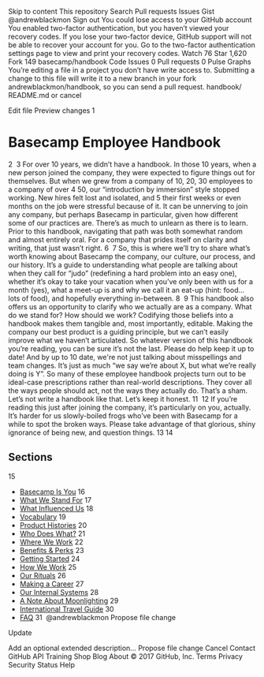  Skip to content
This repository
Search
Pull requests
Issues
Gist
 @andrewblackmon
 Sign out
You could lose access to your GitHub account
You enabled two-factor authentication, but you haven’t viewed your recovery codes. If you lose your two-factor device, GitHub support will not be able to recover your account for you. Go to the two-factor authentication settings page to view and print your recovery codes.
 Watch 76
  Star 1,620
 Fork 149 basecamp/handbook
 Code  Issues 0  Pull requests 0  Pulse  Graphs
You’re editing a file in a project you don’t have write access to. Submitting a change to this file will write it to a new branch in your fork andrewblackmon/handbook, so you can send a pull request.
handbook/ 
README.md
   or cancel
    
 Edit file    Preview changes
1
# Basecamp Employee Handbook
2
​
3
For over 10 years, we didn’t have a handbook. In those 10 years, when a new person joined the company, they were expected to figure things out for themselves. But when we grew from a company of 10, 20, 30 employees to a company of over
4
50, our “introduction by immersion” style stopped working. New hires felt lost and isolated, and
5
their first weeks or even months on the job were stressful because of it. It can be unnerving to join any company, but perhaps Basecamp in particular, given how different some of our practices are. There’s as much to unlearn as there is to learn. Prior to this handbook, navigating that path was both somewhat random and almost entirely oral. For a company that prides itself on clarity and writing, that just wasn’t right.
6
​
7
So, this is where we’ll try to share what’s worth knowing about Basecamp the company, our culture, our process, and our history. It’s a guide to understanding what people are talking about when they call for “judo” (redefining a hard problem into an easy one), whether it’s okay to take your vacation when you’ve only been with us for a month (yes), what a meet-up is and why we call it an eat-up (hint: food… lots of food), and hopefully everything in-between.
8
​
9
This handbook also offers us an opportunity to clarify who we actually are as a company. What do we stand for? How should we work? Codifying those beliefs into a handbook makes them tangible and, most importantly, editable. Making the company our best product is a guiding principle, but we can’t easily improve what we haven’t articulated. So whatever version of this handbook you’re reading, you can be sure it’s not the last. Please do help keep it up to date! And by up to
10
date, we're not just talking about misspellings and team changes. It’s just as much “we say we’re about X, but what we’re really doing is Y”. So many of these employee handbook projects turn out to be ideal-case prescriptions rather than real-world descriptions. They cover all the ways people should act, not the ways they actually do. That’s a sham. Let’s not write a handbook like that. Let’s keep it honest.
11
​
12
If you’re reading this just after joining the company, it’s particularly on you, actually. It’s harder for us slowly-boiled frogs who’ve been with Basecamp for a while to spot the broken ways. Please take advantage of that glorious, shiny ignorance of being new, and question things.
13
​
14
## Sections
15
* [Basecamp Is You](https://github.com/basecamp/handbook/blob/master/basecamp-is-you.md)
16
* [What We Stand For](https://github.com/basecamp/handbook/blob/master/what-we-stand-for.md)
17
* [What Influenced Us](https://github.com/basecamp/handbook/blob/master/what-influenced-us.md)
18
* [Vocabulary](https://github.com/basecamp/handbook/blob/master/vocabulary.md)
19
* [Product Histories](https://github.com/basecamp/handbook/blob/master/product-histories.md)
20
* [Who Does What?](https://github.com/basecamp/handbook/blob/master/orgchart.md)
21
* [Where We Work](https://github.com/basecamp/handbook/blob/master/where-we-work.md)
22
* [Benefits & Perks](https://github.com/basecamp/handbook/blob/master/benefits-and-perks.md)
23
* [Getting Started](https://github.com/basecamp/handbook/blob/master/getting-started.md)
24
* [How We Work](https://github.com/basecamp/handbook/blob/master/how-we-work.md)
25
* [Our Rituals](https://github.com/basecamp/handbook/blob/master/our-rituals.md)
26
* [Making a Career](https://github.com/basecamp/handbook/blob/master/making-a-career.md)
27
* [Our Internal Systems](https://github.com/basecamp/handbook/blob/master/our-internal-systems.md)
28
* [A Note About Moonlighting](https://github.com/basecamp/handbook/blob/master/moonlighting.md)
29
* [International Travel Guide](https://github.com/basecamp/handbook/blob/master/international-travel-guide.md)
30
* [FAQ](https://github.com/basecamp/handbook/blob/master/faq.md)
31
​
@andrewblackmon
Propose file change

Update 

Add an optional extended description…
Propose file change  Cancel
Contact GitHub API Training Shop Blog About
© 2017 GitHub, Inc. Terms Privacy Security Status Help
